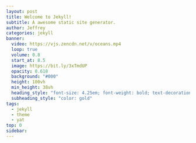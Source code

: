 ```yaml
---
layout: post
title: Welcome to Jekyll!
subtitle: A awesome static site generator.
author: Jeffrey
categories: jekyll
banner:
  video: https://vjs.zencdn.net/v/oceans.mp4
  loop: true
  volume: 0.8
  start_at: 8.5
  image: https://bit.ly/3xTmdUP
  opacity: 0.618
  background: "#000"
  height: 100vh
  min_height: 38vh
  heading_style: "font-size: 4.25em; font-weight: bold; text-decoration: underline"
  subheading_style: "color: gold"
tags:
  - jekyll
  - theme
  - yat
top: 0
sidebar:
---
```

